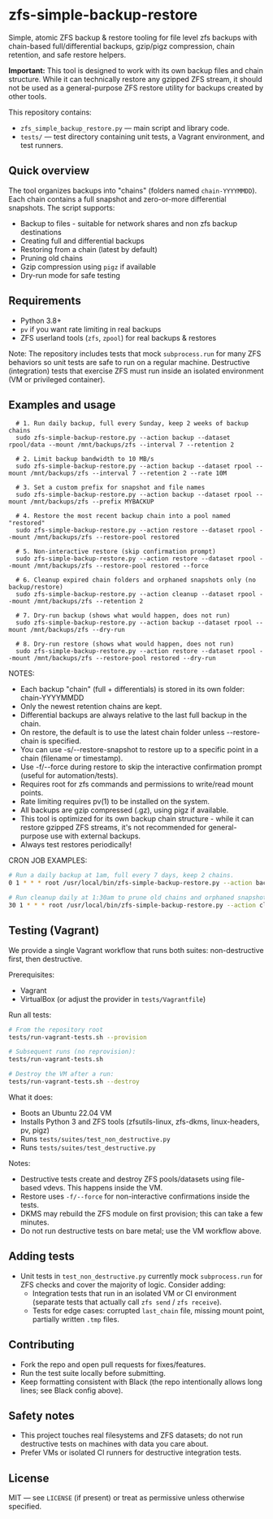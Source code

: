 # zfs-simple-backup-restore

Simple, atomic ZFS backup & restore tooling for file level zfs backups with chain-based full/differential backups, gzip/pigz compression, chain retention, and safe restore helpers.

**Important:** This tool is designed to work with its own backup files and chain structure. While it can technically restore any gzipped ZFS stream, it should not be used as a general-purpose ZFS restore utility for backups created by other tools.

This repository contains:

- `zfs_simple_backup_restore.py` — main script and library code.
- `tests/` — test directory containing unit tests, a Vagrant environment, and test runners.

## Quick overview

The tool organizes backups into "chains" (folders named `chain-YYYYMMDD`). Each chain contains a full snapshot and zero-or-more differential snapshots. The script supports:

- Backup to files - suitable for network shares and non zfs backup destinations
- Creating full and differential backups
- Restoring from a chain (latest by default)
- Pruning old chains
- Gzip compression using `pigz` if available
- Dry-run mode for safe testing

## Requirements

- Python 3.8+
- `pv` if you want rate limiting in real backups
- ZFS userland tools (`zfs`, `zpool`) for real backups & restores

Note: The repository includes tests that mock `subprocess.run` for many ZFS behaviors so unit tests are safe to run on a regular machine. Destructive (integration) tests that exercise ZFS must run inside an isolated environment (VM or privileged container).

## Examples and usage
```
  # 1. Run daily backup, full every Sunday, keep 2 weeks of backup chains
  sudo zfs-simple-backup-restore.py --action backup --dataset rpool/data --mount /mnt/backups/zfs --interval 7 --retention 2

  # 2. Limit backup bandwidth to 10 MB/s
  sudo zfs-simple-backup-restore.py --action backup --dataset rpool --mount /mnt/backups/zfs --interval 7 --retention 2 --rate 10M

  # 3. Set a custom prefix for snapshot and file names
  sudo zfs-simple-backup-restore.py --action backup --dataset rpool --mount /mnt/backups/zfs --prefix MYBACKUP

  # 4. Restore the most recent backup chain into a pool named "restored"
  sudo zfs-simple-backup-restore.py --action restore --dataset rpool --mount /mnt/backups/zfs --restore-pool restored

  # 5. Non-interactive restore (skip confirmation prompt)
  sudo zfs-simple-backup-restore.py --action restore --dataset rpool --mount /mnt/backups/zfs --restore-pool restored --force

  # 6. Cleanup expired chain folders and orphaned snapshots only (no backup/restore)
  sudo zfs-simple-backup-restore.py --action cleanup --dataset rpool --mount /mnt/backups/zfs --retention 2

  # 7. Dry-run backup (shows what would happen, does not run)
  sudo zfs-simple-backup-restore.py --action backup --dataset rpool --mount /mnt/backups/zfs --dry-run

  # 8. Dry-run restore (shows what would happen, does not run)
  sudo zfs-simple-backup-restore.py --action restore --dataset rpool --mount /mnt/backups/zfs --restore-pool restored --dry-run

```

NOTES:
- Each backup "chain" (full + differentials) is stored in its own folder: chain-YYYYMMDD
- Only the newest retention chains are kept.
- Differential backups are always relative to the last full backup in the chain.
- On restore, the default is to use the latest chain folder unless --restore-chain is specified.
- You can use -s/--restore-snapshot to restore up to a specific point in a chain (filename or timestamp).
- Use -f/--force during restore to skip the interactive confirmation prompt (useful for automation/tests).
- Requires root for zfs commands and permissions to write/read mount points.
- Rate limiting requires pv(1) to be installed on the system.
- All backups are gzip compressed (.gz), using pigz if available.
- This tool is optimized for its own backup chain structure - while it can restore gzipped ZFS streams, it's not recommended for general-purpose use with external backups.
- Always test restores periodically!

CRON JOB EXAMPLES:

```bash
# Run a daily backup at 1am, full every 7 days, keep 2 chains.
0 1 * * * root /usr/local/bin/zfs-simple-backup-restore.py --action backup --dataset rpool --mount /mnt/backups/zfs --interval 7 --retention 2

# Run cleanup daily at 1:30am to prune old chains and orphaned snapshots.
30 1 * * * root /usr/local/bin/zfs-simple-backup-restore.py --action cleanup --dataset rpool --mount /mnt/backups/zfs --retention 2
```

## Testing (Vagrant)

We provide a single Vagrant workflow that runs both suites: non-destructive first, then destructive.

Prerequisites:

- Vagrant
- VirtualBox (or adjust the provider in `tests/Vagrantfile`)

Run all tests:

```bash
# From the repository root
tests/run-vagrant-tests.sh --provision

# Subsequent runs (no reprovision):
tests/run-vagrant-tests.sh

# Destroy the VM after a run:
tests/run-vagrant-tests.sh --destroy
```

What it does:

- Boots an Ubuntu 22.04 VM
- Installs Python 3 and ZFS tools (zfsutils-linux, zfs-dkms, linux-headers, pv, pigz)
- Runs `tests/suites/test_non_destructive.py`
- Runs `tests/suites/test_destructive.py`

Notes:

- Destructive tests create and destroy ZFS pools/datasets using file-based vdevs. This happens inside the VM.
- Restore uses `-f/--force` for non-interactive confirmations inside the tests.
- DKMS may rebuild the ZFS module on first provision; this can take a few minutes.
- Do not run destructive tests on bare metal; use the VM workflow above.

## Adding tests

- Unit tests in `test_non_destructive.py` currently mock `subprocess.run` for ZFS checks and cover the majority of logic. Consider adding:
  - Integration tests that run in an isolated VM or CI environment (separate tests that actually call `zfs send` / `zfs receive`).
  - Tests for edge cases: corrupted `last_chain` file, missing mount point, partially written `.tmp` files.

## Contributing

- Fork the repo and open pull requests for fixes/features.
- Run the test suite locally before submitting.
- Keep formatting consistent with Black (the repo intentionally allows long lines; see Black config above).

## Safety notes

- This project touches real filesystems and ZFS datasets; do not run destructive tests on machines with data you care about.
- Prefer VMs or isolated CI runners for destructive integration tests.

## License

MIT — see `LICENSE` (if present) or treat as permissive unless otherwise specified.


